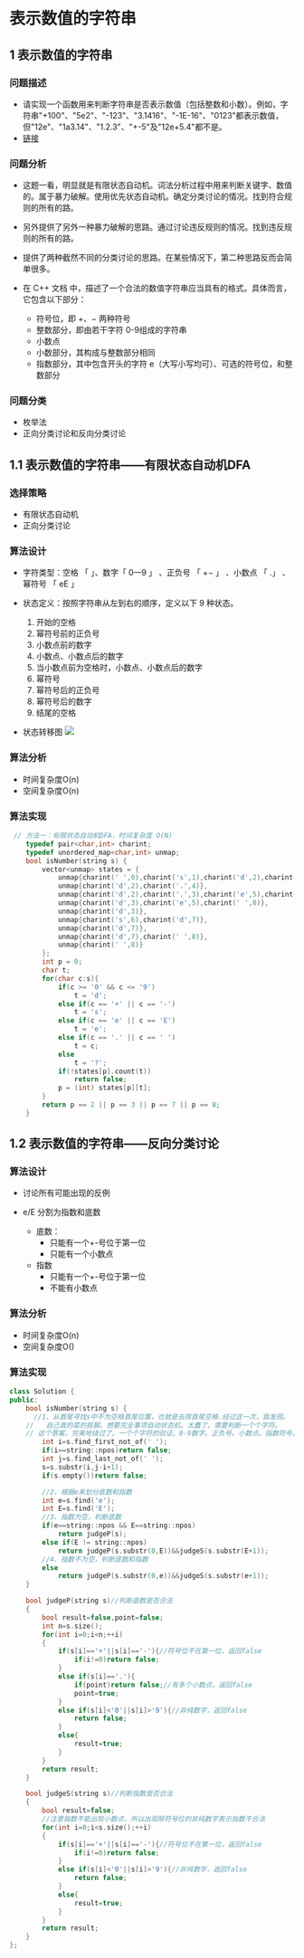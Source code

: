 # 表示数值的字符串

## 1 表示数值的字符串

### 问题描述

* 请实现一个函数用来判断字符串是否表示数值（包括整数和小数）。例如，字符串"+100"、"5e2"、"-123"、"3.1416"、"-1E-16"、"0123"都表示数值，但"12e"、"1a3.14"、"1.2.3"、"+-5"及"12e+5.4"都不是。
* [链接](https://leetcode-cn.com/problems/biao-shi-shu-zhi-de-zi-fu-chuan-lcof)


### 问题分析

* 这题一看，明显就是有限状态自动机。词法分析过程中用来判断关键字、数值的。属于暴力破解。使用优先状态自动机。确定分类讨论的情况。找到符合规则的所有的路。
* 另外提供了另外一种暴力破解的思路。通过讨论违反规则的情况。找到违反规则的所有的路。

* 提供了两种截然不同的分类讨论的思路。在某些情况下，第二种思路反而会简单很多。

* 在 C++ 文档 中，描述了一个合法的数值字符串应当具有的格式。具体而言，它包含以下部分：
  * 符号位，即 +、− 两种符号
  * 整数部分，即由若干字符 0-9组成的字符串
  * 小数点
  * 小数部分，其构成与整数部分相同
  * 指数部分，其中包含开头的字符 e（大写小写均可）、可选的符号位，和整数部分

### 问题分类

* 枚举法
* 正向分类讨论和反向分类讨论

## 1.1 表示数值的字符串——有限状态自动机DFA

### 选择策略

* 有限状态自动机
* 正向分类讨论

### 算法设计

* 字符类型：空格 「 」、数字「 0—9 」 、正负号 「 +− 」 、小数点 「 .」 、幂符号 「 eE 」 
* 状态定义：按照字符串从左到右的顺序，定义以下 9 种状态。
  1. 开始的空格
  2. 幂符号前的正负号
  3. 小数点前的数字
  4. 小数点、小数点后的数字
  5. 当小数点前为空格时，小数点、小数点后的数字
  6. 幂符号
  7. 幂符号后的正负号
  8. 幂符号后的数字
  9. 结尾的空格

* 状态转移图
![](image/2021-03-18-21-06-06.png)


### 算法分析

* 时间复杂度O(n)
* 空间复杂度O(n)

### 算法实现

```C++
 // 方法一：有限状态自动机DFA，时间复杂度 O(N)
    typedef pair<char,int> charint;
    typedef unordered_map<char,int> unmap;
    bool isNumber(string s) {
        vector<unmap> states = {
            unmap{charint(' ',0),charint('s',1),charint('d',2),charint('.',4)},
            unmap{charint('d',2),charint('.',4)},
            unmap{charint('d',2),charint('.',3),charint('e',5),charint(' ',8)},
            unmap{charint('d',3),charint('e',5),charint(' ',8)},
            unmap{charint('d',3)},
            unmap{charint('s',6),charint('d',7)},
            unmap{charint('d',7)},
            unmap{charint('d',7),charint(' ',8)},
            unmap{charint(' ',8)}
        };
        int p = 0;
        char t;
        for(char c:s){
            if(c >= '0' && c <= '9')
                t = 'd';
            else if(c == '+' || c == '-')
                t = 's';
            else if(c == 'e' || c == 'E')
                t = 'e';
            else if(c == '.' || c == ' ')
                t = c;
            else
                t = '?';
            if(!states[p].count(t))
                return false;
            p = (int) states[p][t];
        }
        return p == 2 || p == 3 || p == 7 || p == 8;
    }
```
## 1.2 表示数值的字符串——反向分类讨论

### 算法设计

* 讨论所有可能出现的反例

* e/E 分割为指数和底数
  * 底数：
    * 只能有一个+-号位于第一位
    * 只能有一个小数点
  * 指数
    * 只能有一个+-号位于第一位
    * 不能有小数点

### 算法分析

* 时间复杂度O(n)
* 空间复杂度O()

### 算法实现
```C++
class Solution {
public:
    bool isNumber(string s) {
      //1、从首尾寻找s中不为空格首尾位置，也就是去除首尾空格.经过这一次，我发现。
    //   自己真的菜的抠脚。想要完全事项自动状态机。太蠢了。需要判断一个个字符。
    // 这个答案，完美地绕过了。一个个字符的验证。0-9数字。正负号。小数点。指数符号。总共14个字符的排列组合。可能的所有情况。然后检测可能存在的所有反例。太强了。
        int i=s.find_first_not_of(' ');
        if(i==string::npos)return false;
        int j=s.find_last_not_of(' ');
        s=s.substr(i,j-i+1);
        if(s.empty())return false;

        //2、根据e来划分底数和指数
        int e=s.find('e');
        int E=s.find('E');
        //3、指数为空，判断底数
        if(e==string::npos && E==string::npos)
            return judgeP(s);
        else if(E != string::npos)
            return judgeP(s.substr(0,E))&&judgeS(s.substr(E+1));
        //4、指数不为空，判断底数和指数
        else 
            return judgeP(s.substr(0,e))&&judgeS(s.substr(e+1));
    }

    bool judgeP(string s)//判断底数是否合法
    {
        bool result=false,point=false;
        int n=s.size();
        for(int i=0;i<n;++i)
        {
            if(s[i]=='+'||s[i]=='-'){//符号位不在第一位，返回false
                if(i!=0)return false;
            }
            else if(s[i]=='.'){
                if(point)return false;//有多个小数点，返回false
                point=true;
            }
            else if(s[i]<'0'||s[i]>'9'){//非纯数字，返回false
                return false;
            }
            else{
                result=true;
            }
        }
        return result;
    }

    bool judgeS(string s)//判断指数是否合法
    {   
        bool result=false;
        //注意指数不能出现小数点，所以出现除符号位的非纯数字表示指数不合法
        for(int i=0;i<s.size();++i)
        {
            if(s[i]=='+'||s[i]=='-'){//符号位不在第一位，返回false
                if(i!=0)return false;
            }
            else if(s[i]<'0'||s[i]>'9'){//非纯数字，返回false
                return false;
            }
            else{
                result=true;
            }
        }
        return result;
    }
};
```
